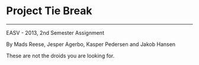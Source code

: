 Project Tie Break
===============
---------------
EASV - 2013, 2nd Semester Assignment

By Mads Reese, Jesper Agerbo, Kasper Pedersen and Jakob Hansen

These are not the droids you are looking for.
